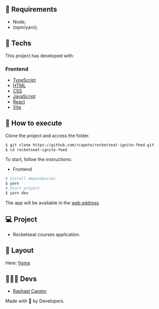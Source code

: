 ## 📜 Requirements
- Node;
- (npm/yarn);

## 🧪 Techs

This project has developed with:

### Frontend
- [TypeScript](https://www.typescriptlang.org/)
- [HTML](https://developer.mozilla.org/pt-BR/docs/Web/HTML)
- [CSS](https://www.w3schools.com/cssref/)
- [JavaScript](https://developer.mozilla.org/pt-BR/docs/Web/JavaScript)
- [React](https://reactjs.org/docs/getting-started.html)
- [Vite](https://vitejs.dev/guide/)
<!-- - [TailwindCSS](https://v2.tailwindcss.com/docs)
- [GraphCMS](https://graphcms.com/)
- [Date-FNS](https://date-fns.org/docs/Getting-Started)
- [GraphQL](https://graphql.org/)
- [Phosphor](https://phosphoricons.com/)
- [VimeJS](https://vimejs.com/) -->

## 🚀 How to execute

Clone the project and access the folder.

```bash
$ git clone https://github.com/rcapeto/rocketseat-ignite-feed.git
$ cd rocketseat-ignite-feed
```

To start, follow the instructions:

- Frontend

```bash
# Install dependencies
$ yarn
# Start project
$ yarn dev
```
The app will be available in the [web address](http://localhost:3000).

## 💻 Project

- Rocketseat courses application.

## 🔖 Layout
<!-- <img width="1440" alt="Dashboard Preview" src="https://user-images.githubusercontent.com/61842405/164878499-86afefd6-1dff-44bb-a045-acf823e186f8.png"> -->
Here: [figma](https://www.figma.com/file/GWfHuZqlsLRLSpeiEXJuon/Ignite-Feed-(Community)?node-id=0%3A1)


## 👨🏻‍💻 Devs
- [Raphael Capeto](https://github.com/rcapeto)

Made with 🖤 by Developers.
